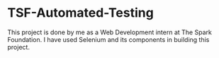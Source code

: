 # TSF-Automated-Testing
This project is done by me as a Web Development  intern at The Spark Foundation. I have used Selenium and its components in building this project.
